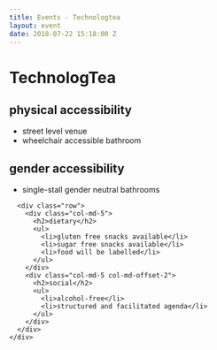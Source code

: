 ```yaml
---
title: Events - Technologtea
layout: event
date: 2018-07-22 15:18:00 Z
---
```


<div class="container-fluid">
  <div class="row">
    <div class="col-md-12">
      <h1>TechnologTea</h1>
    </div>
  </div>

  <div class="row">
    <div class="col-md-10 col-md-offset-1">
      <div class="row">
        <div class="col-md-5">
          <h2>physical accessibility</h2>
          <ul>
            <li>street level venue</li>
            <li>wheelchair accessible bathroom</li>
          </ul>
        </div>
        <div class="col-md-5 col-md-offset-2">
          <h2>gender accessibility</h2>
          <ul>
            <li>single-stall gender neutral bathrooms</li>
          </ul>
        </div>
      </div>

      <div class="row">
        <div class="col-md-5">
          <h2>dietary</h2>
          <ul>
            <li>gluten free snacks available</li>
            <li>sugar free snacks available</li>
            <li>food will be labelled</li>
          </ul>
        </div>
        <div class="col-md-5 col-md-offset-2">
          <h2>social</h2>
          <ul>
            <li>alcohol-free</li>
            <li>structured and facilitated agenda</li>
          </ul>
        </div>
      </div>
    </div>
  </div>
</div>
